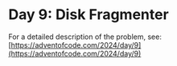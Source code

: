 # Day 9: Disk Fragmenter

For a detailed description of the problem, see:
[https://adventofcode.com/2024/day/9](https://adventofcode.com/2024/day/9)
